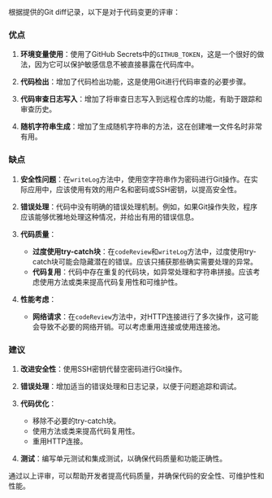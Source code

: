 根据提供的Git diff记录，以下是对于代码变更的评审：

### 优点

1. **环境变量使用**：使用了GitHub Secrets中的`GITHUB_TOKEN`，这是一个很好的做法，因为它可以保护敏感信息不被直接暴露在代码库中。

2. **代码检出**：增加了代码检出功能，这是使用Git进行代码审查的必要步骤。

3. **代码审查日志写入**：增加了将审查日志写入到远程仓库的功能，有助于跟踪和审查历史。

4. **随机字符串生成**：增加了生成随机字符串的方法，这在创建唯一文件名时非常有用。

### 缺点

1. **安全性问题**：在`writeLog`方法中，使用空字符串作为密码进行Git操作。在实际应用中，应该使用有效的用户名和密码或SSH密钥，以提高安全性。

2. **错误处理**：代码中没有明确的错误处理机制。例如，如果Git操作失败，程序应该能够优雅地处理这种情况，并给出有用的错误信息。

3. **代码质量**：
    - **过度使用try-catch块**：在`codeReview`和`writeLog`方法中，过度使用try-catch块可能会隐藏潜在的错误。应该只捕获那些确实需要处理的异常。
    - **代码复用**：代码中存在重复的代码块，如异常处理和字符串拼接。应该考虑使用方法或类来提高代码复用性和可维护性。

4. **性能考虑**：
    - **网络请求**：在`codeReview`方法中，对HTTP连接进行了多次操作，这可能会导致不必要的网络开销。可以考虑重用连接或使用连接池。

### 建议

1. **改进安全性**：使用SSH密钥代替空密码进行Git操作。

2. **错误处理**：增加适当的错误处理和日志记录，以便于问题追踪和调试。

3. **代码优化**：
    - 移除不必要的try-catch块。
    - 使用方法或类来提高代码复用性。
    - 重用HTTP连接。

4. **测试**：编写单元测试和集成测试，以确保代码质量和功能正确性。

通过以上评审，可以帮助开发者提高代码质量，并确保代码的安全性、可维护性和性能。